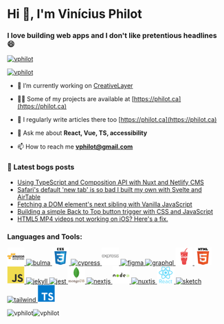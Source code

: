 <h1 align="left">Hi 👋, I'm Vinícius Philot</h1>
<h3 align="left">I love building web apps and I don't like pretentious headlines 😄</h3>
<p align="left"> <a href="https://twitter.com/vphilot" target="blank"><img src="https://img.shields.io/twitter/follow/vphilot?logo=twitter&style=for-the-badge" alt="vphilot" /></a> </p>

<p align="left"> <a href="https://github.com/ryo-ma/github-profile-trophy"><img src="https://github-profile-trophy.vercel.app/?username=vphilot&theme=dracula&title=Commit,MultiLanguage,Repositories" alt="vphilot" /></a> </p>

- 🔭 I’m currently working on [CreativeLayer](https://www.creativelayer.com)

- 👨‍💻 Some of my projects are available at [https://philot.ca](https://philot.ca)

- 📝 I regularly write articles there too [https://philot.ca](https://philot.ca)

- 💬 Ask me about **React, Vue, TS, accessibility**

- 📫 How to reach me **vphilot@gmail.com**

### 📕 Latest bogs posts
<!-- BLOG-POST-LIST:START -->
- [Using TypeScript and Composition API with Nuxt and Netlify CMS](https://philot.ca//2021/05/21/nuxt-and-netlify-cms-with-typescript-and-composition-api.html)
- [Safari's default 'new tab' is so bad I built my own with Svelte and AirTable](https://philot.ca//2021/01/05/building-a-new-start-page-with-svelte.html)
- [Fetching a DOM element's next sibling with Vanilla JavaScript](https://philot.ca//2020/08/18/javascript-get-element-next-sibling-copy.html)
- [Building a simple Back to Top button trigger with CSS and JavaScript](https://philot.ca//2020/07/02/building-a-simple-back-to-top-button-trigger-with-css-and-javascript.html)
- [HTML5 MP4 videos not working on iOS? Here's a fix.](https://philot.ca//2020/05/10/how-to-make-mp4-videos-work-on-ios.html)
<!-- BLOG-POST-LIST:END -->

<h3 align="left">Languages and Tools:</h3>
<p align="left"> <a href="https://aws.amazon.com" target="_blank"> <img src="https://raw.githubusercontent.com/devicons/devicon/master/icons/amazonwebservices/amazonwebservices-original-wordmark.svg" alt="aws" width="40" height="40"/> </a> <a href="https://bulma.io/" target="_blank"> <img src="https://raw.githubusercontent.com/gilbarbara/logos/804dc257b59e144eaca5bc6ffd16949752c6f789/logos/bulma.svg" alt="bulma" width="40" height="40"/> </a> <a href="https://www.w3schools.com/css/" target="_blank"> <img src="https://raw.githubusercontent.com/devicons/devicon/master/icons/css3/css3-original-wordmark.svg" alt="css3" width="40" height="40"/> </a> <a href="https://www.cypress.io" target="_blank"> <img src="https://raw.githubusercontent.com/simple-icons/simple-icons/6e46ec1fc23b60c8fd0d2f2ff46db82e16dbd75f/icons/cypress.svg" alt="cypress" width="40" height="40"/> </a> <a href="https://expressjs.com" target="_blank"> <img src="https://raw.githubusercontent.com/devicons/devicon/master/icons/express/express-original-wordmark.svg" alt="express" width="40" height="40"/> </a> <a href="https://www.figma.com/" target="_blank"> <img src="https://www.vectorlogo.zone/logos/figma/figma-icon.svg" alt="figma" width="40" height="40"/> </a> <a href="https://graphql.org" target="_blank"> <img src="https://www.vectorlogo.zone/logos/graphql/graphql-icon.svg" alt="graphql" width="40" height="40"/> </a> <a href="https://gulpjs.com" target="_blank"> <img src="https://raw.githubusercontent.com/devicons/devicon/master/icons/gulp/gulp-plain.svg" alt="gulp" width="40" height="40"/> </a> <a href="https://www.w3.org/html/" target="_blank"> <img src="https://raw.githubusercontent.com/devicons/devicon/master/icons/html5/html5-original-wordmark.svg" alt="html5" width="40" height="40"/> </a> <a href="https://developer.mozilla.org/en-US/docs/Web/JavaScript" target="_blank"> <img src="https://raw.githubusercontent.com/devicons/devicon/master/icons/javascript/javascript-original.svg" alt="javascript" width="40" height="40"/> </a> <a href="https://jekyllrb.com/" target="_blank"> <img src="https://www.vectorlogo.zone/logos/jekyllrb/jekyllrb-icon.svg" alt="jekyll" width="40" height="40"/> </a> <a href="https://jestjs.io" target="_blank"> <img src="https://www.vectorlogo.zone/logos/jestjsio/jestjsio-icon.svg" alt="jest" width="40" height="40"/> </a> <a href="https://www.mongodb.com/" target="_blank"> <img src="https://raw.githubusercontent.com/devicons/devicon/master/icons/mongodb/mongodb-original-wordmark.svg" alt="mongodb" width="40" height="40"/> </a> <a href="https://nextjs.org/" target="_blank"> <img src="https://cdn.worldvectorlogo.com/logos/nextjs-3.svg" alt="nextjs" width="40" height="40"/> </a> <a href="https://nodejs.org" target="_blank"> <img src="https://raw.githubusercontent.com/devicons/devicon/master/icons/nodejs/nodejs-original-wordmark.svg" alt="nodejs" width="40" height="40"/> </a> <a href="https://nuxtjs.org/" target="_blank"> <img src="https://www.vectorlogo.zone/logos/nuxtjs/nuxtjs-icon.svg" alt="nuxtjs" width="40" height="40"/> </a> <a href="https://reactjs.org/" target="_blank"> <img src="https://raw.githubusercontent.com/devicons/devicon/master/icons/react/react-original-wordmark.svg" alt="react" width="40" height="40"/> </a> <a href="https://www.sketch.com/" target="_blank"> <img src="https://www.vectorlogo.zone/logos/sketchapp/sketchapp-icon.svg" alt="sketch" width="40" height="40"/> </a> <a href="https://tailwindcss.com/" target="_blank"> <img src="https://www.vectorlogo.zone/logos/tailwindcss/tailwindcss-icon.svg" alt="tailwind" width="40" height="40"/> </a> <a href="https://www.typescriptlang.org/" target="_blank"> <img src="https://raw.githubusercontent.com/devicons/devicon/master/icons/typescript/typescript-original.svg" alt="typescript" width="40" height="40"/> </a> </p>


<p><img align="left" src="https://github-readme-stats.vercel.app/api?username=vphilot&count_private=true&show_icons=true&locale=en&theme=dracula" alt="vphilot" /></p>

<p><img align="left" src="https://github-readme-streak-stats.herokuapp.com/?user=vphilot&theme=dracula" alt="vphilot" /></p>
